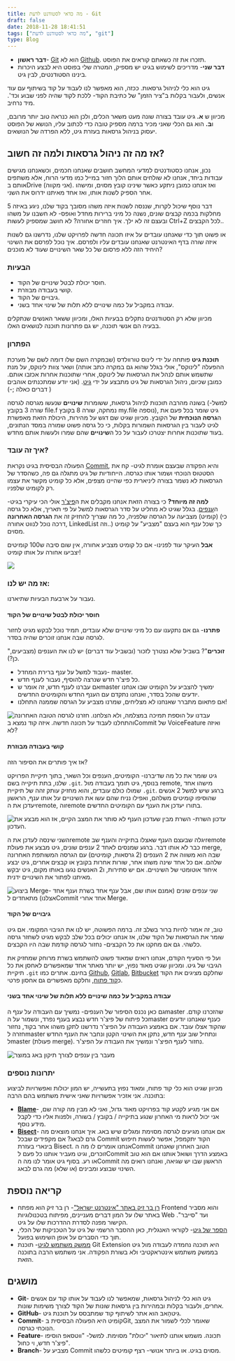 ```yaml
---
title: מה כדאי לסטודנט לדעת - Git
draft: false
date: 2018-11-28 18:41:51
tags: ["מה כדאי לסטודנט לדעת", "git"]
type: Blog
---
```

  - **דבר ראשון**- [Git](#738_git) הוא לא [Github](#738_github). תזכרו
    את זה כשאתם קוראים את הפוסט.
  - **דבר שני**- מדריכים לשימוש בגיט יש מספיק, המטרה שלי בפוסט היא לבצע
    היכרות בינינו הסטודנטים, לבין גיט.

גיט הוא כלי לניהול גרסאות. ככזה, הוא מאפשר לנו לעבוד על קוד בשיתוף עם
עוד אנשים, ולעבור בקלות ב"ציר הזמן" של כתיבת הקוד- ללכת לקוד שהיה
לפני שבוע וכד'. מיד נרחיב.

מכיוון ש **א.** גיט עובד בצורה שונה מעט משאר הכלים, ולכן הוא כנראה טוב
יותר מרובם, ו**ב.** הוא גם הכלי שאני מכיר ברמה מספיק טובה כדי לכתוב
עליו, הנושא של הפוסט יעסוק בניהול גרסאות בעזרת גיט, ללא הפרדה של
הנושאים.

## **אז מה זה ניהול גרסאות ולמה זה חשוב?**

נכון, אנחנו כסטודנטים למדעי המחשב חושבים שאנחנו חכמים, וכשאנחנו מגישים
עבודות ביחד, אנחנו לא שולחים אותם הלוך חזור במייל כמו מדעי הרוח, אלא
משתפים אותם בDrive (אני מקווה). ואז אנחנו כמובן ניתקע כאשר שינינו קובץ
מסוים, ומישהו אחר הספיק לשנות אותו, ואז אחד מאיתנו ידרוס את השני.

דבר נוסף שיכול לקרות, שננסה לשנות איזה משהו מסובך בקוד שלנו, ניגע באיזה
5 מחלקות בכמה קבצים שונים, נשנה כל מיני ברירות מחדל ואופס- לא חשבנו על
משהו ובעצם זה לא ילך. איך חוזרים אחורה? לא חושב שמספיק לעשות Ctrl+Z
לכל הקבצים..

או פשוט תוך כדי שאנחנו עובדים על איזו תכונה חדשה לפרויקט שלנו, נדרשנו גם
לשנות איזה שורה בדף האינטרנט שאנחנו עובדים עליו ולפרסם. איך נוכל לפרסם
את השינוי היחיד הזה ללא פרסום של כל שאר השינויים שעוד לא מוכנים?

### **הבעיות**

  - חוסר יכולת לבטל שינויים של הקוד.
  - קושי בעבודה מבוזרת.
  - גיבויים של הקוד.
  - עבודה במקביל על כמה שינויים ללא תלות של שינוי אחד בשני.

מכיוון שלא רק הסטודנטים נתקלים בבעיות האלו, ומכיוון ששאר האנשים שנתקלים
בבעיה הם אנשי תוכנה, יש גם פתרונות תוכנה לנושאים האלו.

### הפתרון

**תוכנת גיט** פותחה על ידי לינוס טורוולדס (שבמקרה השם שלו דומה לשם של
מערכת ההפעלה "לינוקס", אולי בגלל שהוא גם במקרה כתב אותה) ושאר צוות
לינוקס, על מנת שתשמש אותם לנהל את הגרסאות של לינוקס, אחרי שתוכנות
אחרות אכזבו אותם. כמובן שכיום, ניהול הגרסאות של גיט מתבצע על ידי
[גיט](https://github.com/git/git). (אני יודע שמתכנתים אוהבים דברים
כאלה ;-) )

בשונה מהרבה תוכנות לניהול גרסאות, ששומרות **שינויים** שנעשו מגרסה לגרסה
(למשל- שורה 3 בקובץ file.f נמחקה, שורה 8 בקובץ my.file נוספה), גיט שומר
בכל פעם את ה**גרסה הנוכחית** של הקובץ. מכיוון שגיט שם דגש על מהירות,
היכולת הזאת מאפשרת לגיט לעבור בין הגרסאות השמורות בקלות, כי כל גרסה
פשוט שמורה במסד הנתונים, בעוד שתוכנות אחרות יצטרכו לעבור על כל
ה**שינויים** שהם שמרו ולעשות אותם מחדש.

### איך זה עובד?

הפעולה הבסיסית בגיט נקראת [Commit](#738_commit), והיא הפקודה שבעצם אומרת
לגיט- קח את הסטטוס הנוכחי ושמור אותו כגרסה. הייחודיות של גיט מתגלה גם
פה, כשהסדר של הגרסאות לא נשמר בצורה ליניארית כפי שהיינו מצפים, אלא כל
קומיט מקשר את עצמו רק לקומיט שלפניו.

**למה זה מיוחד?** כי בצורה הזאת אנחנו מקבלים את ה[פיצ'ר](#738_Feature)
אולי הכי עיקרי בגיט- ה[ענפים](#738_Branch). בגלל שגיט לא מחליט על סדר
הגרסאות למשל על פי תאריך, אלא כל גרסה (קומיט) מצביעה על הגרסה שלפניה,
כל מה שצריך להחזיק זה את **הגרסה האחרונה** (כי דרכה נוכל לנווט אחורה,
LinkedList וזה..) כך שכל ענף הוא בעצם "מצביע" על קומיט מסוים.

**אבל** העיקר עוד לפנינו- אם כל קומיט מצביע אחורה, אין שום סיבה ש100
קומיטים יצביעו אחורה על אותו קומיט\!

<div class="wp-block-image">

![](./basicCommit.jpg)

</div>

### אז מה יש לנו:

נעבור על ארבעת הבעיות שתיארנו.

#### חוסר יכולת לבטל שינויים של הקוד

**פתרנו**- גם אם נתקענו עם כל מיני שינויים שלא עובדים, תמיד נוכל לבקש
מגיט לחזור לגרסה שבה אנחנו זוכרים שהיה בסדר.

"**זוכרים**"? בשביל שלא נצטרך לזכור (ובשביל עוד דברים) יש לנו את הענפים
(מצביעים, כן?).

  - נעבוד למשל על ענף ברירת המחדל- master.
  - כל פיצ'ר חדש שנרצה להוסיף, נעבור לענף חדש.
  - אם עברנו לענף חדש, זה אומר שmaster ימשיך להצביע על הקומיט שבו אנחנו
    יודעים שהכל בסדר, ואנחנו נתקדם עם הענף החדש והקומיטים החדשים.
  - אם פתאום מתברר שאנחנו לא מצליחים, שמרנו מצביע על הגרסה שממנה
    התחלנו\!
      

![עבדנו על הוספת תמיכה במצלמה, ולא הצלחנו. חזרנו לגרסה הטובה האחרונה
והתחלנו לעבוד על תכונה חדשה. איזה קוד נמצא בCommit של VoiceFeature
ואיזה לא?](./revert2.jpg)

#### קושי בעבודה מבוזרת

אז איך פותרים את הסיפור הזה?

גיט שומר את כל מה שדיברנו- הקומיטים, הענפים וכל השאר, בתוך תיקיית
הפרויקט שלנו, בתת תיקייה בשם `.git`. בנוסף, גיט תומך בעבודה מול
remote, מישהו אחד שמולו כולם עובדים, והוא מחזיק עותק זהה של תיקיית
`.git`. ברגע שיש למשל 2 אנשים שהוסיפו קומיטים משלהם, ואפילו נניח שהם עשו
את השינויים על אותו ענף, הראשון יעדכן את הremote, והremote בתורו יעדכן
את הענף עם הקומיטים החדשים.

<div class="wp-block-image">

![עדכון השרת- השרת מבין שעדכון הענף לא סותר את המצב הקיים, אז הוא מבצע
את העדכון.](./output_unALBF.gif)

</div>

השני שינסה לעדכן את הremote יגלה שבעצם הענף שאצלו בתיקייה והענף שבremote
כבר לא אותו דבר. ברגע שמנסים לאחד 2 ענפים שונים, גיט מבצע את פעולת
merge, שבה הוא משווה את 2 הענפים (2 גרסאות, קומיטים) עם הגרסה המשותפת
האחרונה שלהם. אם כל אחד שינה משהו אחר, שורות אחרות בקובץ או קבצים
אחרים, גיט יבצע איחוד אוטומטי של השינויים. אם יש סתירות, ו2 האנשים
נגעו באותו מקום, גיט יבקש מאיתנו לפתור את השינויים ידנית.

<div class="wp-block-image">

![ביצוע **Merge**- שני ענפים שונים (אמנם אותו שם, אבל ענף אחד בשרת וענף
אחד אצלנו) מתאחדים **לCommit** אחד אחרי
**Merge**.](./Webp.net-gifmaker.gif)

</div>

#### גיבויים של הקוד

טוב, זה אמור להיות ברור בשלב זה. ברמה הפשוטה, יש לנו את הגיבוי המקומי.
אם גיט שומר את הגרסאות של הקוד שלנו, אז אנחנו יכולים בכל שלב לבקש מגיט
לשחזר גרסה כלשהי. גם אם מחקנו את כל הקבצים- נחזור לגרסה קודמת שבה היו
הקבצים.

ועל פי הסעיף הקודם, אנחנו רואים שמאוד פשוט להשתמש בשרת מרוחק שמחזיק את
הגיבוי של גיט. ומכיוון שגיט מאוד נפוץ, יש יותר מאתר אחד שמאפשרים לאחסן
את כל תיקיית `.git` בחינם. אתרים כמו [Github](https://github.com/),
[Gitlab](https://gitlab.com/), [Bitbucket](https://bitbucket.org/) שחלקם
מציגים את הקוד כ[קוד פתוח](#opensource), וחלקם מאפשרים גם אחסון פרטי.

#### **עבודה במקביל על כמה שינויים ללא תלות של שינוי אחד בשני**  

גם כאן נכנס הסיפור של הענפים- נמשיך עם העבודה על ענף הmaster שהזכרנו
קודם. כל פיתוח של פיצ'ר חדש נבצע בענף נפרד, ונשמור על הmaster כענף
שאנחנו יודעים שהקוד אצלו עובד. אם באמצע העבודה על הפיצ'ר נדרשנו לתקן
משהו אחר בקוד, נחזור חזרה לmaster ונתחיל שוב ענף חדש, נתקן את השינוי
הקטן ונחבר את הענף החדש לmaster (פעולת merge). נחזור לענף הפיצ'ר
ונמשיך את העבודה על הפיצ'ר.

<div class="wp-block-image">

![מעבר בין ענפים לצורך תיקון באג
במוצר](./Webp.net-gifmaker-1-1024x576.gif)

</div>

### יתרונות נוספים

מכיוון שגיט הוא כלי קוד פתוח, ומאוד נפוץ בתעשייה, יש המון יכולות
ואפשרויות לביצוע בתוכנה. אני אזכיר אפשרויות שאני אישית משתמש בהם
הרבה:

  - [**Blame**](https://git-scm.com/docs/git-blame)- אם אני מגיע לקטע
    קוד בפרויקט מאוד גדול, ואני לא מבין מה קורה שם, אני יכול לראות מי
    האחרון שנגע בתיקייה / בקובץ / בשורה, ולפנות אליו כדי לקבל מידע נוסף.
  - [**Bisect**](https://git-scm.com/docs/git-bisect)- אם אנחנו מגיעים
    לגרסה מסוימת ומגלים שיש באג. איך אנחנו מוצאים מה גרם לבאג? אם
    מקפידים שבכל Commit הקוד יתקמפל, אפשר לעשות חיפוש בינארי בעזרת
    Bisect. אנחנו אומרים לו מה הCommit הטוב האחרון שאנחנו זוכרים, וגיט
    מעביר אותנו כל פעם לCommit באמצע הדרך ושואל אותנו אם הוא טוב או
    רע. בסוף גיט אומר לנו מה הCommit הראשון שבו יש שגיאה, ואנחנו רואים
    מה השינוי שבוצע ומבינים (או שלא) מה גרם לבאג.

## קריאה נוספת

  - [רן בר זיק באתר "אינטרנט
    ישראל"](https://internet-israel.com/category/%D7%9E%D7%93%D7%A8%D7%99%D7%9B%D7%99%D7%9D/git/)-
    רן בר זיק הוא מפתח Frontend והוא מסביר באתר שלו על המון דברים
    מעניינים, מפיתוח בטכנולוגיות Web ועד "סייבר". הקישור מפנה
    לסדרת ההדרכות שלו על גיט.
  - [הספר של גיט](https://git-scm.com/book/en/v2/)- לקוראי האנגלית, כאן
    ההסבר הרשמי של גיט על הטכניקות של הכלי, תוך כדי הסברים על אופן
    השימוש בפועל.
  - [ממשק משתמש לגיט](https://github.com/gitextensions/gitextensions)-
    תוכנת Git Extension היא תוכנה נחמדה לעבודה מול גיט בממשק משתמש
    אינטראקטיבי ולא בשורת הפקודה. אני משתמש הרבה בתוכנה הזאת.

## מושגים

  - <span id="738_git">**Git**- גִיט הוא כלי לניהול גרסאות, שמאפשר לנו
    לעבוד על אותו קוד עם אנשים אחרים, ולעבור בקלות ובמהירות בין גרסאות
    שונות של הקוד לצורך משימות שונות.</span>
  - <span id="738_github">**GitHub**- גִיטהָאבּ הוא אתר לשיתוף קוד
    שמתבסס על תוכנת גיט.</span>
  - <span id="738_commit">**Commit**- קוֹמִיט היא הפעולה הבסיסית בGit,
    שאומר לכלי לשמור את המצב הנוכחי כגרסה.</span>
  - <span id="738_feature">**Feature**- תכונה. משמש אותנו לתיאור "יכולת"
    מסוימת. למשל- "ווטסאפ הוסיפו פיצ'ר חדש, וי כחול".</span>
  - <span id="738_branch">**Branch**- מצביע על Commit מסוים בגיט. או
    ביותר אנושי- רצף קומיטים כלשהו.</span>
